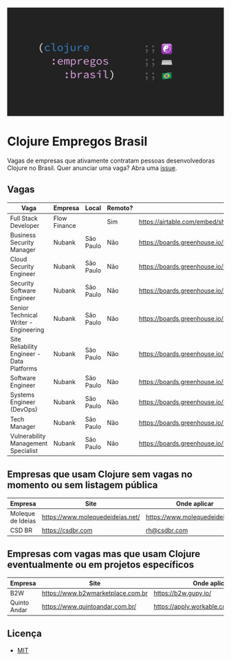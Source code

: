 ![Clojure Empregos Brasil](./docs/cover.png)

# Clojure Empregos Brasil

Vagas de empresas que ativamente contratam pessoas desenvolvedoras Clojure no Brasil. Quer anunciar uma vaga? Abra uma [issue](https://github.com/renatoalencar/clojure-empregos-brasil/issues).

## Vagas


|                                        Vaga |      Empresa |     Local | Remoto? |                                                                                       Onde aplicar |
|---------------------------------------------|--------------|-----------|---------|----------------------------------------------------------------------------------------------------|
|                        Full Stack Developer | Flow Finance |           |     Sim | https://airtable.com/embed/shrG8DnjAdAOAZm9h/tble1ghQMefhblMVK/viwOzu3raZSmdxK7Z/recGtRyuHlvFhUV0v |
|                   Business Security Manager |       Nubank | São Paulo |     Não |                                                   https://boards.greenhouse.io/nubank/jobs/3400816 |
|                     Cloud Security Engineer |       Nubank | São Paulo |     Não |                                                   https://boards.greenhouse.io/nubank/jobs/4120289 |
|                  Security Software Engineer |       Nubank | São Paulo |     Não |                                                   https://boards.greenhouse.io/nubank/jobs/3695044 |
|       Senior Technical Writer - Engineering |       Nubank | São Paulo |     Não |                                                   https://boards.greenhouse.io/nubank/jobs/4108951 |
| Site Reliability Engineer - Data Platforms  |       Nubank | São Paulo |     Não |                                                   https://boards.greenhouse.io/nubank/jobs/4135891 |
|                           Software Engineer |       Nubank | São Paulo |     Não |                                                   https://boards.greenhouse.io/nubank/jobs/2569175 |
|                   Systems Engineer (DevOps) |       Nubank | São Paulo |     Não |                                                   https://boards.greenhouse.io/nubank/jobs/3372800 |
|                                Tech Manager |       Nubank | São Paulo |     Não |                                                   https://boards.greenhouse.io/nubank/jobs/2989044 |
|         Vulnerability Management Specialist |       Nubank | São Paulo |     Não |                                                   https://boards.greenhouse.io/nubank/jobs/4064230 |


## Empresas que usam Clojure sem vagas no momento ou sem listagem pública


|           Empresa |                             Site |                     Onde aplicar |
|-------------------|----------------------------------|----------------------------------|
| Moleque de Ideias | https://www.molequedeideias.net/ | https://www.molequedeideias.net/ |
|            CSD BR |                https://csdbr.com |                     rh@csdbr.com |


## Empresas com vagas mas que usam Clojure eventualmente ou em projetos específicos


|      Empresa |                              Site |                            Onde aplicar |
|--------------|-----------------------------------|-----------------------------------------|
|          B2W | https://www.b2wmarketplace.com.br |                    https://b2w.gupy.io/ |
| Quinto Andar |   https://www.quintoandar.com.br/ | https://apply.workable.com/quintoandar/ |


## Licença

* [MIT](./LICENSE)
